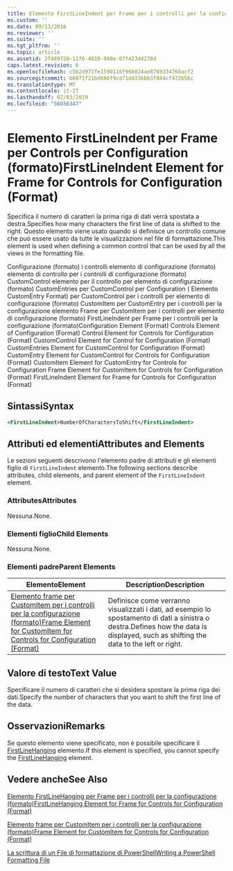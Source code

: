 ```yaml
---
title: Elemento FirstLineIndent per Frame per i controlli per la configurazione (formato) | Microsoft Docs
ms.custom: ''
ms.date: 09/13/2016
ms.reviewer: ''
ms.suite: ''
ms.tgt_pltfrm: ''
ms.topic: article
ms.assetid: 2f489720-11f6-4019-940e-07f423d4278d
caps.latest.revision: 6
ms.openlocfilehash: c5b2d971fe1590116f96b024ae8769334768acf2
ms.sourcegitcommit: b6871f21bd666f9cd71dd336bb3f844cf472b56c
ms.translationtype: MT
ms.contentlocale: it-IT
ms.lasthandoff: 02/03/2019
ms.locfileid: "56856347"
---
```

# <a name="firstlineindent-element-for-frame-for-controls-for-configuration-format"></a><span data-ttu-id="ce930-102">Elemento FirstLineIndent per Frame per Controls per Configuration (formato)</span><span class="sxs-lookup"><span data-stu-id="ce930-102">FirstLineIndent Element for Frame for Controls for Configuration (Format)</span></span>

<span data-ttu-id="ce930-103">Specifica il numero di caratteri la prima riga di dati verrà spostata a destra.</span><span class="sxs-lookup"><span data-stu-id="ce930-103">Specifies how many characters the first line of data is shifted to the right.</span></span> <span data-ttu-id="ce930-104">Questo elemento viene usato quando si definisce un controllo comune che può essere usato da tutte le visualizzazioni nel file di formattazione.</span><span class="sxs-lookup"><span data-stu-id="ce930-104">This element is used when defining a common control that can be used by all the views in the formatting file.</span></span>

<span data-ttu-id="ce930-105">Configurazione (formato) i controlli elemento di configurazione (formato) elemento di controllo per i controlli di configurazione (formato) CustomControl elemento per il controllo per elemento di configurazione (formato) CustomEntries per CustomControl per Configuration ( Elemento CustomEntry Format) per CustomControl per i controlli per elemento di configurazione (formato) CustomItem per CustomEntry per i controlli per la configurazione elemento Frame per CustomItem per i controlli per elemento di configurazione (formato) FirstLineIndent per Frame per i controlli per la configurazione (formato)</span><span class="sxs-lookup"><span data-stu-id="ce930-105">Configuration Element (Format) Controls Element of Configuration (Format) Control Element for Controls for Configuration (Format) CustomControl Element for Control for Configuration (Format) CustomEntries Element for CustomControl for Configuration (Format) CustomEntry Element for CustomControl for Controls for Configuration (Format) CustomItem Element for CustomEntry for Controls for Configuration Frame Element for CustomItem for Controls for Configuration (Format) FirstLineIndent Element for Frame for Controls for Configuration (Format)</span></span>

## <a name="syntax"></a><span data-ttu-id="ce930-106">Sintassi</span><span class="sxs-lookup"><span data-stu-id="ce930-106">Syntax</span></span>

```xml
<FirstLineIndent>NumberOfCharactersToShift</FirstLineIndent>
```

## <a name="attributes-and-elements"></a><span data-ttu-id="ce930-107">Attributi ed elementi</span><span class="sxs-lookup"><span data-stu-id="ce930-107">Attributes and Elements</span></span>

<span data-ttu-id="ce930-108">Le sezioni seguenti descrivono l'elemento padre di attributi e gli elementi figlio di `FirstLineIndent` elemento.</span><span class="sxs-lookup"><span data-stu-id="ce930-108">The following sections describe attributes, child elements, and parent element of the `FirstLineIndent` element.</span></span>

### <a name="attributes"></a><span data-ttu-id="ce930-109">Attributes</span><span class="sxs-lookup"><span data-stu-id="ce930-109">Attributes</span></span>

<span data-ttu-id="ce930-110">Nessuna.</span><span class="sxs-lookup"><span data-stu-id="ce930-110">None.</span></span>

### <a name="child-elements"></a><span data-ttu-id="ce930-111">Elementi figlio</span><span class="sxs-lookup"><span data-stu-id="ce930-111">Child Elements</span></span>

<span data-ttu-id="ce930-112">Nessuna.</span><span class="sxs-lookup"><span data-stu-id="ce930-112">None.</span></span>

### <a name="parent-elements"></a><span data-ttu-id="ce930-113">Elementi padre</span><span class="sxs-lookup"><span data-stu-id="ce930-113">Parent Elements</span></span>

|<span data-ttu-id="ce930-114">Elemento</span><span class="sxs-lookup"><span data-stu-id="ce930-114">Element</span></span>|<span data-ttu-id="ce930-115">Description</span><span class="sxs-lookup"><span data-stu-id="ce930-115">Description</span></span>|
|-------------|-----------------|
|[<span data-ttu-id="ce930-116">Elemento frame per CustomItem per i controlli per la configurazione (formato)</span><span class="sxs-lookup"><span data-stu-id="ce930-116">Frame Element for CustomItem for Controls for Configuration (Format)</span></span>](./frame-element-for-customitem-for-controls-for-configuration-format.md)|<span data-ttu-id="ce930-117">Definisce come verranno visualizzati i dati, ad esempio lo spostamento di dati a sinistra o destra.</span><span class="sxs-lookup"><span data-stu-id="ce930-117">Defines how the data is displayed, such as shifting the data to the left or right.</span></span>|

## <a name="text-value"></a><span data-ttu-id="ce930-118">Valore di testo</span><span class="sxs-lookup"><span data-stu-id="ce930-118">Text Value</span></span>

<span data-ttu-id="ce930-119">Specificare il numero di caratteri che si desidera spostare la prima riga dei dati.</span><span class="sxs-lookup"><span data-stu-id="ce930-119">Specify the number of characters that you want to shift the first line of the data.</span></span>

## <a name="remarks"></a><span data-ttu-id="ce930-120">Osservazioni</span><span class="sxs-lookup"><span data-stu-id="ce930-120">Remarks</span></span>

<span data-ttu-id="ce930-121">Se questo elemento viene specificato, non è possibile specificare il [FirstLineHanging](./firstlinehanging-element-for-frame-for-controls-for-configuration-format.md) elemento.</span><span class="sxs-lookup"><span data-stu-id="ce930-121">If this element is specified, you cannot specify the [FirstLineHanging](./firstlinehanging-element-for-frame-for-controls-for-configuration-format.md) element.</span></span>

## <a name="see-also"></a><span data-ttu-id="ce930-122">Vedere anche</span><span class="sxs-lookup"><span data-stu-id="ce930-122">See Also</span></span>

[<span data-ttu-id="ce930-123">Elemento FirstLineHanging per Frame per i controlli per la configurazione (formato)</span><span class="sxs-lookup"><span data-stu-id="ce930-123">FirstLineHanging Element for Frame for Controls for Configuration (Format)</span></span>](./firstlinehanging-element-for-frame-for-controls-for-configuration-format.md)

[<span data-ttu-id="ce930-124">Elemento frame per CustomItem per i controlli per la configurazione (formato)</span><span class="sxs-lookup"><span data-stu-id="ce930-124">Frame Element for CustomItem for Controls for Configuration (Format)</span></span>](./frame-element-for-customitem-for-controls-for-configuration-format.md)

[<span data-ttu-id="ce930-125">La scrittura di un File di formattazione di PowerShell</span><span class="sxs-lookup"><span data-stu-id="ce930-125">Writing a PowerShell Formatting File</span></span>](./writing-a-powershell-formatting-file.md)
